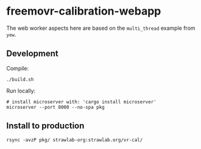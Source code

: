 # freemovr-calibration-webapp

The web worker aspects here are based on the `multi_thread` example from `yew`.

## Development

Compile:

    ./build.sh

Run locally:

    # install microserver with: 'cargo install microserver'
    microserver --port 8000 --no-spa pkg

## Install to production

    rsync -avzP pkg/ strawlab-org:strawlab.org/vr-cal/
